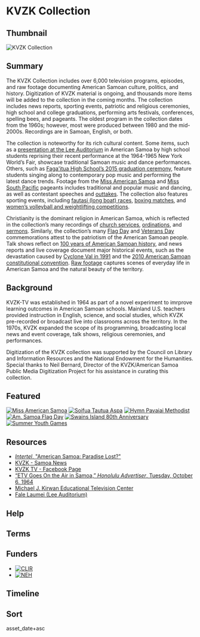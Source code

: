 # KVZK Collection 

## Thumbnail

![KVZK Collection](https://s3.amazonaws.com/americanarchive.org/special-collections/kvzk_american_samoa.png "KVZK Collection Logo")

## Summary 

The KVZK Collection includes over 6,000 television programs, episodes, and raw footage documenting American Samoan culture, politics, and history. Digitization of KVZK material is ongoing, and thousands more items will be added to the collection in the coming months. The collection includes news reports, sporting events, patriotic and religious ceremonies, high school and college graduations, performing arts festivals, conferences, spelling bees, and pageants. The oldest program in the collection dates from the 1960s; however, most were produced between 1980 and the mid-2000s. Recordings are in Samoan, English, or both.

The collection is noteworthy for its rich cultural content. Some items, such as a [presentation at the Lee Auditorium](/catalog/cpb-aacip-d64491273c6) in American Samoa by high school students reprising their recent performance at the 1964-1965 New York World’s Fair, showcase traditional Samoan music and dance performances. Others, such as [Faga'itua High School’s 2015 graduation ceremony](/catalog/cpb-aacip-3f517639614), feature students singing along to contemporary pop music and performing the latest dance trends. Footage from the [Miss American Samoa](/catalog/cpb-aacip-32f4f9aa618) and [Miss South Pacific](/catalog/cpb-aacip-15d98b1f18e) pageants includes traditional and popular music and dancing, as well as contestant speeches and [outtakes](/catalog/cpb-aacip-8105b8667f7). The collection also features sporting events, including [fautasi (long boat) races](/catalog/cpb-aacip-d2491e4cdee), [boxing matches](/catalog/cpb-aacip-3cd17ab0b98), and [women’s volleyball and weightlifting competitions](/catalog/cpb-aacip-4f654284a5c). 

Christianity is the dominant religion in American Samoa, which is reflected in the collection’s many recordings of [church services](/catalog/cpb-aacip-5cc71997fac), [ordinations](/catalog/cpb-aacip-b80e5cbb1a4), and [sermons](/catalog/cpb-aacip-597220de3dc). Similarly, the collection’s many [Flag Day](/catalog?f%5Bprogram_titles%5D%5B%5D=Flag+Day&f%5Baccess_types%5D%5B%5D=online) and [Veterans Day](/catalog/cpb-aacip-634bc9e0f94) commemorations attest to the patriotism of the American Samoan people. Talk shows reflect on [100 years of American Samoan history](/catalog?f%5Bprogram_titles%5D%5B%5D=100+Years+American+Samoa&sort=asset_date+asc&f%5baccess_types%5d%5b%5d=online), and news reports and live coverage document major historical events, such as the devastation caused by [Cyclone Val in 1991](/catalog/cpb-aacip-9b3c6656bd9) and the [2010 American Samoan constitutional convention](/catalog/cpb-aacip-a7875917521). [Raw footage](/catalog/cpb-aacip-d4c9b2c8ceb?start=5996.1&end=9014.28) captures scenes of everyday life in American Samoa and the natural beauty of the territory. 

## Background

KVZK-TV was established in 1964 as part of a novel experiment to imrprove learning outcomes in American Samoan schools. Mainland U.S. teachers provided instruction in English, science, and social studies, which KVZK pre-recorded or broadcast live into classrooms across the territory. In the 1970s, KVZK expanded the scope of its programming, broadcasting local news and event coverage, talk shows, religious ceremonies, and performances. 

Digitization of the KVZK collection was supported by the Council on Library and Information Resources and the National Endowment for the Humanities. Special thanks to Neil Bernard, Director of the KVZK/American Samoa Public Media Digitization Project for his assistance in curating this collection. 

## Featured

[![Miss American Samoa](https://s3.amazonaws.com/americanarchive.org/special-collections/miss-amer-samoa-featured.jpeg)](/catalog/cpb-aacip-5c8180df20d)
[![Soifua Tautua Aspa](https://s3.amazonaws.com/americanarchive.org/special-collections/soifua-tautua-aspa-featured.jpeg)](/catalog/cpb-aacip-91245299131)
[![Hymn Pavaiai Methodist](https://s3.amazonaws.com/americanarchive.org/special-collections/hymn-pavaiai-methodist-featured.jpeg)](/catalog/cpb-aacip-802f1eebd8f)
[![Am. Samoa Flag Day](https://s3.amazonaws.com/americanarchive.org/special-collections/am-samoa-flag-day-featured.jpeg)](/catalog/cpb-aacip-559153e4095)
[![Swains Island 80th Anniversary](https://s3.amazonaws.com/americanarchive.org/special-collections/swains-featured.jpeg)](/catalog/cpb-aacip-7b3072b608d)
[![Summer Youth Games](https://s3.amazonaws.com/americanarchive.org/special-collections/summer-youth-games-featured.jpeg)](/catalog/cpb-aacip-197223284cd)

## Resources

- [*Intertel*, "American Samoa: Paradise Lost?"](/catalog/cpb-aacip-512-st7dr2qb71)
- [KVZK - Samoa News](https://www.samoanews.com/kvzk)
- [KVZK TV - Facebook Page](https://www.facebook.com/KVZKTV/)
- [“ETV Goes On the Air in Samoa,” *Honolulu Advertiser*, Tuesday, October 6, 1964](https://www.newspapers.com/article/honolulu-star-advertiser-etv-goes-on-the/61505704/)
- [Michael J. Kirwan Educational Television Center](https://home.nps.gov/places/michael-j-kirwan-educational-television-center.htm)
- [Fale Laumei (Lee Auditorium)](https://www.doi.gov/oia/press/2010/Auditorium-in-American-Samoa)

## Help

## Terms

## Funders

- [![CLIR](https://s3.amazonaws.com/americanarchive.org/org-logos/clir-logo.jpg "CLIR logo")](https://wwww.clir.org/)
- [![NEH](https://s3.amazonaws.com/americanarchive.org/org-logos/neh-logo-preferred.jpg "NEH logo")](https://www.neh.gov/)

## Timeline

## Sort

asset_date+asc

